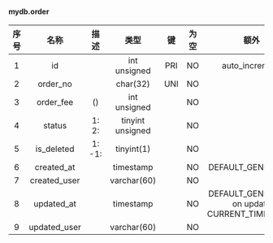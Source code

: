 #### mydb.order 

| 序号 | 名称 | 描述 | 类型 | 键 | 为空 | 额外 | 默认值 |
| :--: | :--: | :--: | :--: | :--: | :--: | :--: | :--: |
| 1 | id |  | int unsigned | PRI | NO | auto_increment |  |
| 2 | order_no |  | char(32) | UNI | NO |  |  |
| 3 | order_fee | () | int unsigned |  | NO |  | 0 |
| 4 | status |  1:  2: | tinyint unsigned |  | NO |  | 1 |
| 5 | is_deleted |  1:  -1: | tinyint(1) |  | NO |  | -1 |
| 6 | created_at |  | timestamp |  | NO | DEFAULT_GENERATED | CURRENT_TIMESTAMP |
| 7 | created_user |  | varchar(60) |  | NO |  |  |
| 8 | updated_at |  | timestamp |  | NO | DEFAULT_GENERATED on update CURRENT_TIMESTAMP | CURRENT_TIMESTAMP |
| 9 | updated_user |  | varchar(60) |  | NO |  |  |

